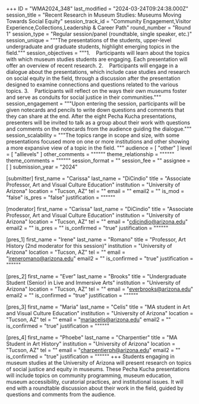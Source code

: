 +++
ID = "WMA2024_348"
last_modified = "2024-03-24T09:24:38.000Z"
session_title = "Recent Research in Museum Studies: Museums Moving Towards Social Equity"
session_track_id = "Community Engagement,Visitor Experience,Collections,Leadership & Career Path"
round_number = "Round 1"
session_type = "Regular session/panel (roundtable, single speaker, etc.)"
session_unique = """The presentations of the students, upper-level undergraduate and graduate students, highlight emerging topics in the field."""
session_objectives = """1.    Participants will learn about the topics with which museum studies students are engaging. Each presentation will offer an overview of recent research.
2.    Participants will engage in a dialogue about the presentations, which include case studies and research on social equity in the field, through a discussion after the presentation designed to examine connections and questions related to the various topics.
3.    Participants will reflect on the ways their own museums foster and serve as conduits for social justice in their communities."""
session_engagement = """Upon entering the session, participants will be given notecards and pencils to write down questions and comments that they can share at the end. After the eight Pecha Kucha presentations, presenters will be invited to talk as a group about their work with questions and comments on the notecards from the audience guiding the dialogue."""
session_scalability = """The topics range in scope and size, with some presentations focused more on one or more institutions and other showing a more expansive view of a topic in the field.
"""
audience = [ "other" ]
level = [ "alllevels" ]
other_comments = """"""
theme_relationship = """"""
theme_comments = """"""
session_format = ""
session_fee = ""
assignee = [  ]
submission_year = "2024"

[submitter]
first_name = "Carissa"
last_name = "DiCindio"
title = "Associate Professor, Art and Visual Culture Education"
institution = "University of Arizona"
location = "Tucson, AZ"
tel = ""
email = ""
email2 = ""
is_mod = "false"
is_pres = "false"
justification = """"""

[moderator]
first_name = "Carissa"
last_name = "DiCindio"
title = "Associate Professor, Art and Visual Culture Education"
institution = "University of Arizona"
location = "Tucson, AZ"
tel = ""
email = "cdicindio@arizona.edu"
email2 = ""
is_pres = ""
is_confirmed = "true"
justification = """"""

[pres_1]
first_name = "Irene"
last_name = "Romano"
title = "Professor, Art History (2nd moderator for this session)"
institution = "University of Arizona"
location = "Tucson, AZ"
tel = ""
email = "ireneromano@arizona.edu"
email2 = ""
is_confirmed = "true"
justification = """"""

[pres_2]
first_name = "Ever"
last_name = "Brooks"
title = "Undergraduate Student (Senior) in Live and Immersive Arts"
institution = "University of Arizona"
location = "Tucson, AZ"
tel = ""
email = "everbrooks@arizona.edu"
email2 = ""
is_confirmed = "true"
justification = """"""

[pres_3]
first_name = "Maria"
last_name = "Celis"
title = "MA student in Art and Visual Culture Education"
institution = "University of Arizona"
location = "Tucson, AZ"
tel = ""
email = "mariacelis@arizona.edu"
email2 = ""
is_confirmed = "true"
justification = """"""

[pres_4]
first_name = "Phoebe"
last_name = "Charpentier"
title = "MA Student in Art History"
institution = "University of Arizona"
location = "Tucson, AZ"
tel = ""
email = "charpentierph@arizona.edu"
email2 = ""
is_confirmed = "true"
justification = """"""
+++
Students engaging in museum studies at the University of Arizona will present research on topics of social justice and equity in museums. These Pecha Kucha presentations will include topics on community programming, museum education, museum accessibility, curatorial practices, and institutional issues. It will end with a roundtable discussion about their work in the field, guided by questions and comments from the audience.
